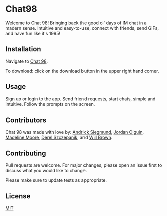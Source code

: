 # Chat98

Welcome to Chat 98! Bringing back the good ol' days of IM chat in a madern sense. Intuitive and easy-to-use, connect  with friends, send GIFs, and have fun like it's 1995!

## Installation

Navigate to [Chat 98](https://chat98-a21833346cf4.herokuapp.com/). 

To download: click on the download button in the upper right hand corner. 
<!-- insert close up screenshot of REACT download button -->

## Usage

Sign up or login to the app. Send friend requests, start chats, simple and intuitive. Follow the prompts on the screen. 

<!-- insert screenshots here -->

## Contributors

Chat 98 was made with love by:
[Andrick Siegmund](https://github.com/Paulsig007), 
[Jordan Olguin](https://github.com/jordanolguin), 
[Madeline Moore](https://github.com/MsJamesM), 
[Derel Szczepanik](https://github.com/Lone1ne), and 
[Will Brown](https://github.com/TrueWillB).

## Contributing

Pull requests are welcome. For major changes, please open an issue first
to discuss what you would like to change.

Please make sure to update tests as appropriate.

## License

[MIT](https://choosealicense.com/licenses/mit/)

